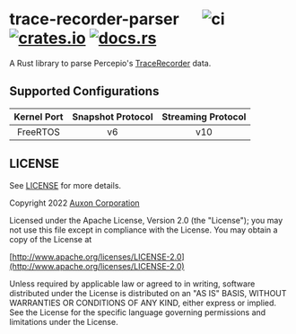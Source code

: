 # trace-recorder-parser &emsp; ![ci] [![crates.io]](https://crates.io/crates/trace-recorder-parser) [![docs.rs]](https://docs.rs/trace-recorder-parser)

A Rust library to parse Percepio's [TraceRecorder](https://github.com/percepio/TraceRecorderSource) data.

## Supported Configurations

| Kernel Port | Snapshot Protocol | Streaming Protocol |
| :---:       | :---:             | :---:              |
| FreeRTOS    | v6                | v10                |

## LICENSE

See [LICENSE](./LICENSE) for more details.

Copyright 2022 [Auxon Corporation](https://auxon.io)

Licensed under the Apache License, Version 2.0 (the "License");
you may not use this file except in compliance with the License.
You may obtain a copy of the License at

[http://www.apache.org/licenses/LICENSE-2.0](http://www.apache.org/licenses/LICENSE-2.0)

Unless required by applicable law or agreed to in writing, software
distributed under the License is distributed on an "AS IS" BASIS,
WITHOUT WARRANTIES OR CONDITIONS OF ANY KIND, either express or implied.
See the License for the specific language governing permissions and
limitations under the License.

[ci]: https://github.com/auxoncorp/trace-recorder-parser/workflows/CI/badge.svg
[crates.io]: https://img.shields.io/crates/v/trace-recorder-parser.svg
[docs.rs]: https://docs.rs/trace-recorder-parser/badge.svg
